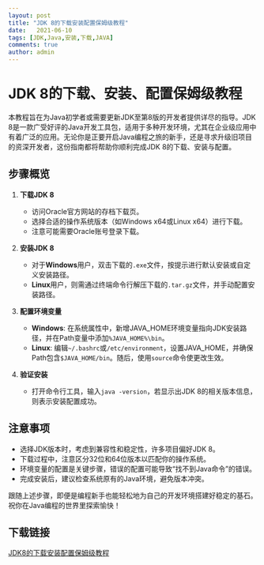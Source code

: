 ```yaml
---
layout: post
title: "JDK 8的下载安装配置保姆级教程"
date:   2021-06-10
tags: [JDK,Java,安装,下载,JAVA]
comments: true
author: admin
---
```

# JDK 8的下载、安装、配置保姆级教程

本教程旨在为Java初学者或需要更新JDK至第8版的开发者提供详尽的指导。JDK 8是一款广受好评的Java开发工具包，适用于多种开发环境，尤其在企业级应用中有着广泛的应用。无论你是正要开启Java编程之旅的新手，还是寻求升级旧项目的资深开发者，这份指南都将帮助你顺利完成JDK 8的下载、安装与配置。

## 步骤概览

1. **下载JDK 8**
   - 访问Oracle官方网站的存档下载页。
   - 选择合适的操作系统版本（如Windows x64或Linux x64）进行下载。
   - 注意可能需要Oracle账号登录下载。

2. **安装JDK 8**
   - 对于**Windows**用户，双击下载的`.exe`文件，按提示进行默认安装或自定义安装路径。
   - **Linux**用户，则需通过终端命令行解压下载的`.tar.gz`文件，并手动配置安装路径。

3. **配置环境变量**
   - **Windows**: 在系统属性中，新增JAVA_HOME环境变量指向JDK安装路径，并在Path变量中添加`%JAVA_HOME%\bin`。
   - **Linux**: 编辑`~/.bashrc`或`/etc/environment`，设置JAVA_HOME，并确保Path包含`$JAVA_HOME/bin`。随后，使用`source`命令使更改生效。

4. **验证安装**
   - 打开命令行工具，输入`java -version`，若显示出JDK 8的相关版本信息，则表示安装配置成功。

## 注意事项

- 选择JDK版本时，考虑到兼容性和稳定性，许多项目偏好JDK 8。
- 下载过程中，注意区分32位和64位版本以匹配你的操作系统。
- 环境变量的配置是关键步骤，错误的配置可能导致“找不到Java命令”的错误。
- 完成安装后，建议检查系统原有的Java环境，避免版本冲突。

跟随上述步骤，即便是编程新手也能轻松地为自己的开发环境搭建好稳定的基石。祝你在Java编程的世界里探索愉快！

## 下载链接

[JDK8的下载安装配置保姆级教程](https://pan.quark.cn/s/3f7d1a7e7d05)